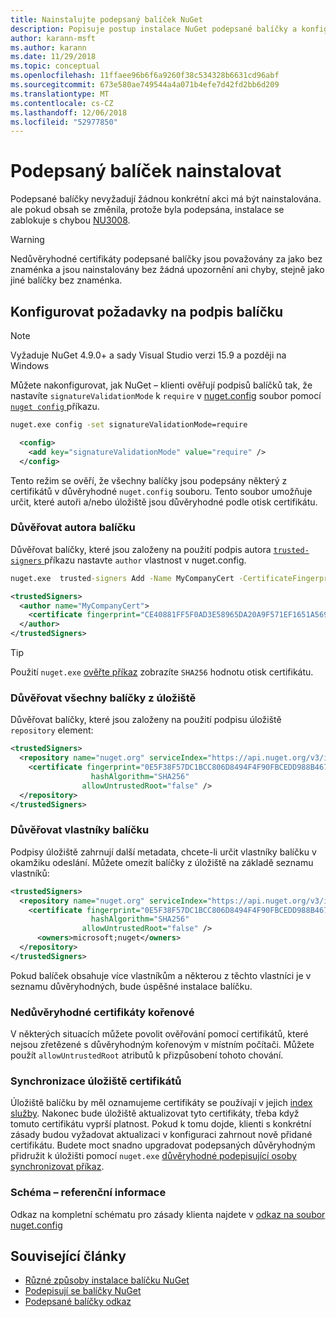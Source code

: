 ```yaml
---
title: Nainstalujte podepsaný balíček NuGet
description: Popisuje postup instalace NuGet podepsané balíčky a konfiguraci podpis balíčku důvěryhodných nastavení.
author: karann-msft
ms.author: karann
ms.date: 11/29/2018
ms.topic: conceptual
ms.openlocfilehash: 11ffaee96b6f6a9260f38c534328b6631cd96abf
ms.sourcegitcommit: 673e580ae749544a4a071b4efe7d42fd2bb6d209
ms.translationtype: MT
ms.contentlocale: cs-CZ
ms.lasthandoff: 12/06/2018
ms.locfileid: "52977850"
---
```

# <a name="install-a-signed-package"></a>Podepsaný balíček nainstalovat

Podepsané balíčky nevyžadují žádnou konkrétní akci má být nainstalována. ale pokud obsah se změnila, protože byla podepsána, instalace se zablokuje s chybou [NU3008](../reference/errors-and-warnings/NU3008.md).

> [!Warning]
> Nedůvěryhodné certifikáty podepsané balíčky jsou považovány za jako bez znaménka a jsou nainstalovány bez žádná upozornění ani chyby, stejně jako jiné balíčky bez znaménka.

## <a name="configure-package-signature-requirements"></a>Konfigurovat požadavky na podpis balíčku

> [!Note]
> Vyžaduje NuGet 4.9.0+ a sady Visual Studio verzi 15.9 a později na Windows

Můžete nakonfigurovat, jak NuGet – klienti ověřují podpisů balíčků tak, že nastavíte `signatureValidationMode` k `require` v [nuget.config](../reference/nuget-config-file) soubor pomocí [ `nuget config` ](../tools/cli-ref-config) příkazu.

```cmd
nuget.exe config -set signatureValidationMode=require
```

```xml
  <config>
    <add key="signatureValidationMode" value="require" />
  </config>
```

Tento režim se ověří, že všechny balíčky jsou podepsány některý z certifikátů v důvěryhodné `nuget.config` souboru. Tento soubor umožňuje určit, které autoři a/nebo úložiště jsou důvěryhodné podle otisk certifikátu.

### <a name="trust-package-author"></a>Důvěřovat autora balíčku

Důvěřovat balíčky, které jsou založeny na použití podpis autora [ `trusted-signers` ](..tools/cli-ref-trusted-signers) příkazu nastavte `author` vlastnost v nuget.config.

```cmd
nuget.exe  trusted-signers Add -Name MyCompanyCert -CertificateFingerprint CE40881FF5F0AD3E58965DA20A9F571EF1651A56933748E1BF1C99E537C4E039 -FingerprintAlgorithm SHA256
```

```xml
<trustedSigners>
  <author name="MyCompanyCert">
    <certificate fingerprint="CE40881FF5F0AD3E58965DA20A9F571EF1651A56933748E1BF1C99E537C4E039" hashAlgorithm="SHA256" allowUntrustedRoot="false" />
  </author>
</trustedSigners>
```

>[!TIP]
>Použití `nuget.exe` [ověřte příkaz](https://docs.microsoft.com/en-us/nuget/tools/cli-ref-verify) zobrazíte `SHA256` hodnotu otisk certifikátu.


### <a name="trust-all-packages-from-a-repository"></a>Důvěřovat všechny balíčky z úložiště

Důvěřovat balíčky, které jsou založeny na použití podpisu úložiště `repository` element:

```xml
<trustedSigners>  
  <repository name="nuget.org" serviceIndex="https://api.nuget.org/v3/index.json">
    <certificate fingerprint="0E5F38F57DC1BCC806D8494F4F90FBCEDD988B4676070...." 
                  hashAlgorithm="SHA256" 
                allowUntrustedRoot="false" />
  </repository>
</trustedSigners>
```

### <a name="trust-package-owners"></a>Důvěřovat vlastníky balíčku

Podpisy úložiště zahrnují další metadata, chcete-li určit vlastníky balíčku v okamžiku odeslání. Můžete omezit balíčky z úložiště na základě seznamu vlastníků:

```xml
<trustedSigners>  
  <repository name="nuget.org" serviceIndex="https://api.nuget.org/v3/index.json">
    <certificate fingerprint="0E5F38F57DC1BCC806D8494F4F90FBCEDD988B4676070...." 
                  hashAlgorithm="SHA256" 
                allowUntrustedRoot="false" />
      <owners>microsoft;nuget</owners>
  </repository>
</trustedSigners>
```

Pokud balíček obsahuje více vlastníkům a některou z těchto vlastníci je v seznamu důvěryhodných, bude úspěšné instalace balíčku.

### <a name="untrusted-root-certificates"></a>Nedůvěryhodné certifikáty kořenové

V některých situacích můžete povolit ověřování pomocí certifikátů, které nejsou zřetězené s důvěryhodným kořenovým v místním počítači. Můžete použít `allowUntrustedRoot` atributů k přizpůsobení tohoto chování.

### <a name="sync-repository-certificates"></a>Synchronizace úložiště certifikátů

Úložiště balíčku by měl oznamujeme certifikáty se používají v jejich [index služby](https://docs.microsoft.com/en-us/nuget/api/service-index). Nakonec bude úložiště aktualizovat tyto certifikáty, třeba když tomuto certifikátu vyprší platnost. Pokud k tomu dojde, klienti s konkrétní zásady budou vyžadovat aktualizaci v konfiguraci zahrnout nově přidané certifikátu. Budete moct snadno upgradovat podepsaných důvěryhodným přidružit k úložišti pomocí `nuget.exe` [důvěryhodné podepisující osoby synchronizovat příkaz](/nuget/tools/cli-ref-trusted-signers.md#nuget-trusted-signers-sync--name-).

### <a name="schema-reference"></a>Schéma – referenční informace

Odkaz na kompletní schématu pro zásady klienta najdete v [odkaz na soubor nuget.config](/nuget/reference/nuget-config-file#trustedsigners-section)

## <a name="related-articles"></a>Související články

- [Různé způsoby instalace balíčku NuGet](ways-to-install-a-package.md)
- [Podepisují se balíčky NuGet](../create-packages/Sign-a-Package.md)
- [Podepsané balíčky odkaz](../reference/Signed-Packages-Reference.md)
